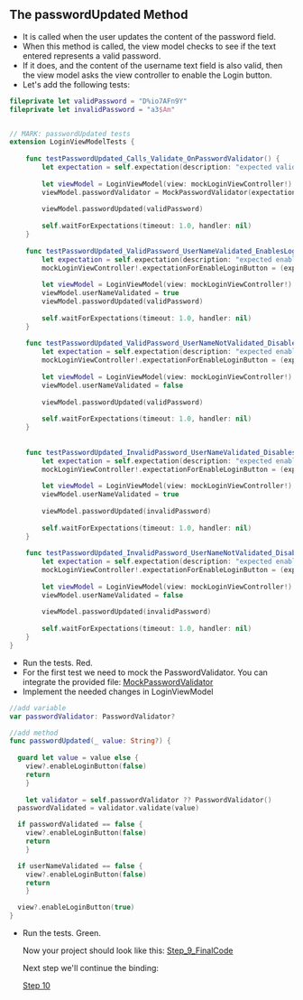 ## The passwordUpdated Method

- It is called when the user updates the content of the password field.
- When this method is called, the view model checks to see if the text entered represents a valid password.
- If it does, and the content of the username text field is also valid, then the view model asks the view controller to enable the Login button.
- Let's add the following tests:

```swift
fileprivate let validPassword = "D%io7AFn9Y"
fileprivate let invalidPassword = "a3$Am"


// MARK: passwordUpdated tests
extension LoginViewModelTests {
    
    func testPasswordUpdated_Calls_Validate_OnPasswordValidator() {
        let expectation = self.expectation(description: "expected validate() to be called")
        
        let viewModel = LoginViewModel(view: mockLoginViewController!)
        viewModel.passwordValidator = MockPasswordValidator(expectation, expectedValue: validPassword)
        
        viewModel.passwordUpdated(validPassword)
        
        self.waitForExpectations(timeout: 1.0, handler: nil)
    }
    
    func testPasswordUpdated_ValidPassword_UserNameValidated_EnablesLoginButton_OnViewController() {
        let expectation = self.expectation(description: "expected enableLogin(true) to be called")
        mockLoginViewController!.expectationForEnableLoginButton = (expectation, true)
        
        let viewModel = LoginViewModel(view: mockLoginViewController!)
        viewModel.userNameValidated = true
        viewModel.passwordUpdated(validPassword)
        
        self.waitForExpectations(timeout: 1.0, handler: nil)
    }
    
    func testPasswordUpdated_ValidPassword_UserNameNotValidated_DisablesLoginButton_OnViewController() {
        let expectation = self.expectation(description: "expected enableLogin(false) to be called")
        mockLoginViewController!.expectationForEnableLoginButton = (expectation, false)
        
        let viewModel = LoginViewModel(view: mockLoginViewController!)
        viewModel.userNameValidated = false
        
        viewModel.passwordUpdated(validPassword)
        
        self.waitForExpectations(timeout: 1.0, handler: nil)
    }
    
    
    func testPasswordUpdated_InvalidPassword_UserNameValidated_DisablesLoginButton_OnViewController() {
        let expectation = self.expectation(description: "expected enableLogin(false) to be called")
        mockLoginViewController!.expectationForEnableLoginButton = (expectation, false)
        
        let viewModel = LoginViewModel(view: mockLoginViewController!)
        viewModel.userNameValidated = true
        
        viewModel.passwordUpdated(invalidPassword)
        
        self.waitForExpectations(timeout: 1.0, handler: nil)
    }
    
    func testPasswordUpdated_InvalidPassword_UserNameNotValidated_DisablesLoginButton_OnViewController() {
        let expectation = self.expectation(description: "expected enableLogin(false) to be called")
        mockLoginViewController!.expectationForEnableLoginButton = (expectation, false)
        
        let viewModel = LoginViewModel(view: mockLoginViewController!)
        viewModel.userNameValidated = false
        
        viewModel.passwordUpdated(invalidPassword)
        
        self.waitForExpectations(timeout: 1.0, handler: nil)
    }
}
```

- Run the tests. Red.
- For the first test we need to mock the PasswordValidator. You can integrate the provided file:
  [MockPasswordValidator](FilesToAdd/MockPasswordValidator.swift)
- Implement the needed changes in LoginViewModel

```swift
//add variable
var passwordValidator: PasswordValidator?

//add method
func passwordUpdated(_ value: String?) {
	
  guard let value = value else { 
    view?.enableLoginButton(false) 
    return
	}
  
	let validator = self.passwordValidator ?? PasswordValidator() 	
  passwordValidated = validator.validate(value)

  if passwordValidated == false {
    view?.enableLoginButton(false) 
    return
	}

  if userNameValidated == false {
    view?.enableLoginButton(false) 
    return
	}

  view?.enableLoginButton(true) 
}
```

- Run the tests. Green.

  

  Now your project should look like this:
  [Step_9_FinalCode](FinalCode/)

  Next step we'll continue the binding:

  [Step 10](../000_Step_10/000_Step10_Binding5.md)

  

